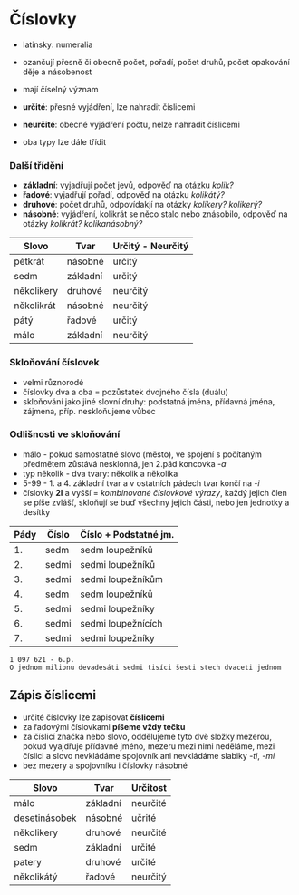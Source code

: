 # Číslovky
- latinsky: numeralia
- ozančují přesně či obecně počet, pořadí, počet druhů, počet opakování děje a násobenost
- mají číselný význam

- **určité**: přesné vyjádření, lze nahradit číslicemi
- **neurčité**: obecné vyjádření počtu, nelze nahradit číslicemi
- oba typy lze dále třídit

### Další třídění 
- **základní**: vyjadřují počet jevů, odpověď na otázku *kolik?*
- **řadové**: vyjadřují pořadí, odpověď na otázku *kolikátý?*
- **druhové**: počet druhů, odpovídakjí na otázky *kolikery? kolikerý?*
- **násobné**: vyjádření, kolikrát se něco stalo nebo znásobilo, odpověď na otázky *kolikrát? kolikanásobný?*

| Slovo      | Tvar     | Určitý - Neurčitý |
| ---------- | -------- | ----------------- |
| pětkrát    | násobné  | určitý            |
| sedm       | základní | určitý            |
| několikery | druhové  | neurčitý          |
| několikrát | násobné  | neurčitý          |
| pátý       | řadové   | určitý            |
| málo       | základní | neurčitý          | 

### Skloňování číslovek
- velmi různorodé
- číslovky dva a oba = pozůstatek dvojného čísla (duálu)
- skloňování jako jiné slovní druhy: podstatná jména, přídavná jména, zájmena, příp. neskloňujeme vůbec
### Odlišnosti ve skloňování
- málo - pokud samostatné slovo (město), ve spojení s počítaným předmětem zůstává nesklonná, jen 2.pád koncovka *-a*
- typ několik - dva tvary: několik a několika
- 5-99 - 1. a 4. základní tvar a v ostatních pádech tvar končí na *-i*
- číslovky **2l** a vyšší = *kombinované číslovkové výrazy*, každý jejich člen se píše zvlášť, skloňují se buď všechny jejich části, nebo jen jednotky a desítky

| Pády | Číslo | Číslo + Podstatné jm. |
| ---- | ----- | --------------------- |
| 1.   | sedm  | sedm loupežníků       |
| 2.   | sedmi | sedmi loupežníků      |
| 3.   | sedmi | sedmi loupežníkům     |
| 4.   | sedm  | sedm loupežníků       |
| 5.   | sedmi | sedmi loupežníky      |
| 6.   | sedmi | sedmi loupežnících    |
| 7.   | sedmi | sedmi loupežníky      |

	1 097 621 - 6.p.
	O jednom milionu devadesáti sedmi tisíci šesti stech dvaceti jednom

## Zápis číslicemi
- určité číslovky lze zapisovat **číslicemi**
- za řadovými číslovkami **píšeme vždy tečku**
- za číslicí značka nebo slovo, oddělujeme tyto dvě složky mezerou, pokud vyajdřuje přídavné jméno, mezeru mezi nimi neděláme, mezi číslici a slovo nevkládáme spojovník ani nevkládáme slabiky *-ti*, *-mi*
- bez mezery a spojovníku i číslovky násobné

| Slovo         | Tvar     | Určitost |
| ------------- | -------- | -------- |
| málo          | základní | neurčité |
| desetinásobek | násobné  | učrité   |
| několikery    | druhové  | neurčité |
| sedm          | základní | určité   |
| patery        | druhové  | určité   |
| několikátý    | řadové   | neurčitý | 
